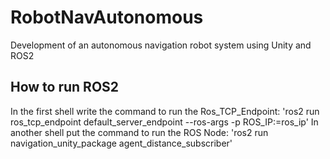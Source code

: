 # RobotNavAutonomous
Development of an autonomous navigation robot system using Unity and ROS2 
## How to run ROS2 
In the first shell write the command to run the Ros_TCP_Endpoint:
'ros2 run ros_tcp_endpoint default_server_endpoint --ros-args -p ROS_IP:=ros_ip'
In another shell put the command to run the ROS Node:
'ros2 run navigation_unity_package agent_distance_subscriber'
